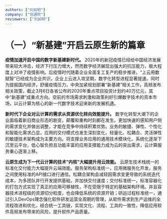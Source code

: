 ```yaml
---
authors: ["刘如明"]
company: ["信通院"]
reviewers: ["刘如明"]
---
```


# （一）“新基建”开启云原生新的篇章
**疫情加速开启中国的数字新基建新时代。** 2020年的新冠疫情已经给中国经济发展带来较大冲击，经济下行压力增大，然而数字经济展现出强大的抗压能力，极大程度上对冲了疫情影响。后疫情时代随着企业全面复工复产的稳步推进，“上云用数赋智”已经成为企业共识，企业上云进入攻坚期，数字化转型进程显著提速。同时为提振国内经济，舒缓疫情压力，中央加紧规划部署“新基建”相关工作，高频发布相关政策，截止3月6日各省公布的2020年重点项目投资计划约40万亿元，其中“新基建”成重点方向。空前的市场需求刺激和政策利好引爆数字技术的资本市场，以云计算为核心的新一代数字技术迎来新的发展机遇。

**新时代下企业对云计算的需求从资源优化转向效能提升。** 数字化转型大潮下的企业面临着新旧商业形态的剧变，颠覆和重构时刻都在发生。更加快速的感知用户侧的需求变化并做出调整，才能在竞争中持续积累优势。业务的敏捷、弹性、个性化和智能化需求凸显，应用的交付模式也发生深刻变化，轻量化、松耦合、灵活弹性的敏捷技术架构成为主要方向。将支撑业务应用的通用技术模块化、系统化逐渐下沉至云平台，低心智负担且功能丰富的应用支撑能力成为云的突出需求，云计算服务重心逐渐上移。

**云原生成为下一代云计算的技术“内核”大幅提升用云效能。** 云原生技术栈统一的标准化交付能力大幅提升云端效能。服务架构标准统一，应用微服务化开发，服务之间使用标准的API接口进行通信。松耦合架构会减轻因需求变更导致的系统迭代成本，为多团队并行开发提供基础，并加快交付速度；交付标准统一，标准容器化的打包方式实现了真正的应用可移植性，不在受限于特定的基础架构环境。并且容器技术进程级的资源切分粒度，也会降低系统的资源开销；研运过程标准统一，通过引入DevOps理念强化软件研发运营全周期的管理，从软件需求到生产运维的全流程改进和优化，结合统一工具链，实现文化、流程、工具的一致性，降低应用软件高频发布带来的风险，提升软件产品质量。
